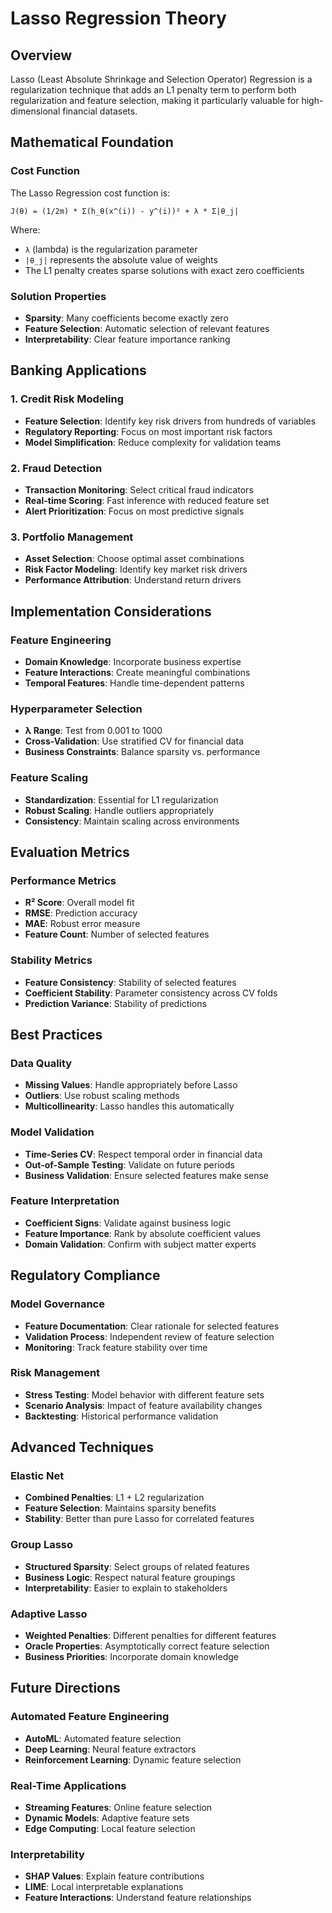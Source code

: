 # Lasso Regression Theory

## Overview
Lasso (Least Absolute Shrinkage and Selection Operator) Regression is a regularization technique that adds an L1 penalty term to perform both regularization and feature selection, making it particularly valuable for high-dimensional financial datasets.

## Mathematical Foundation

### Cost Function
The Lasso Regression cost function is:

```
J(θ) = (1/2m) * Σ(h_θ(x^(i)) - y^(i))² + λ * Σ|θ_j|
```

Where:
- `λ` (lambda) is the regularization parameter
- `|θ_j|` represents the absolute value of weights
- The L1 penalty creates sparse solutions with exact zero coefficients

### Solution Properties
- **Sparsity**: Many coefficients become exactly zero
- **Feature Selection**: Automatic selection of relevant features
- **Interpretability**: Clear feature importance ranking

## Banking Applications

### 1. Credit Risk Modeling
- **Feature Selection**: Identify key risk drivers from hundreds of variables
- **Regulatory Reporting**: Focus on most important risk factors
- **Model Simplification**: Reduce complexity for validation teams

### 2. Fraud Detection
- **Transaction Monitoring**: Select critical fraud indicators
- **Real-time Scoring**: Fast inference with reduced feature set
- **Alert Prioritization**: Focus on most predictive signals

### 3. Portfolio Management
- **Asset Selection**: Choose optimal asset combinations
- **Risk Factor Modeling**: Identify key market risk drivers
- **Performance Attribution**: Understand return drivers

## Implementation Considerations

### Feature Engineering
- **Domain Knowledge**: Incorporate business expertise
- **Feature Interactions**: Create meaningful combinations
- **Temporal Features**: Handle time-dependent patterns

### Hyperparameter Selection
- **λ Range**: Test from 0.001 to 1000
- **Cross-Validation**: Use stratified CV for financial data
- **Business Constraints**: Balance sparsity vs. performance

### Feature Scaling
- **Standardization**: Essential for L1 regularization
- **Robust Scaling**: Handle outliers appropriately
- **Consistency**: Maintain scaling across environments

## Evaluation Metrics

### Performance Metrics
- **R² Score**: Overall model fit
- **RMSE**: Prediction accuracy
- **MAE**: Robust error measure
- **Feature Count**: Number of selected features

### Stability Metrics
- **Feature Consistency**: Stability of selected features
- **Coefficient Stability**: Parameter consistency across CV folds
- **Prediction Variance**: Stability of predictions

## Best Practices

### Data Quality
- **Missing Values**: Handle appropriately before Lasso
- **Outliers**: Use robust scaling methods
- **Multicollinearity**: Lasso handles this automatically

### Model Validation
- **Time-Series CV**: Respect temporal order in financial data
- **Out-of-Sample Testing**: Validate on future periods
- **Business Validation**: Ensure selected features make sense

### Feature Interpretation
- **Coefficient Signs**: Validate against business logic
- **Feature Importance**: Rank by absolute coefficient values
- **Domain Validation**: Confirm with subject matter experts

## Regulatory Compliance

### Model Governance
- **Feature Documentation**: Clear rationale for selected features
- **Validation Process**: Independent review of feature selection
- **Monitoring**: Track feature stability over time

### Risk Management
- **Stress Testing**: Model behavior with different feature sets
- **Scenario Analysis**: Impact of feature availability changes
- **Backtesting**: Historical performance validation

## Advanced Techniques

### Elastic Net
- **Combined Penalties**: L1 + L2 regularization
- **Feature Selection**: Maintains sparsity benefits
- **Stability**: Better than pure Lasso for correlated features

### Group Lasso
- **Structured Sparsity**: Select groups of related features
- **Business Logic**: Respect natural feature groupings
- **Interpretability**: Easier to explain to stakeholders

### Adaptive Lasso
- **Weighted Penalties**: Different penalties for different features
- **Oracle Properties**: Asymptotically correct feature selection
- **Business Priorities**: Incorporate domain knowledge

## Future Directions

### Automated Feature Engineering
- **AutoML**: Automated feature selection
- **Deep Learning**: Neural feature extractors
- **Reinforcement Learning**: Dynamic feature selection

### Real-Time Applications
- **Streaming Features**: Online feature selection
- **Dynamic Models**: Adaptive feature sets
- **Edge Computing**: Local feature selection

### Interpretability
- **SHAP Values**: Explain feature contributions
- **LIME**: Local interpretable explanations
- **Feature Interactions**: Understand feature relationships
